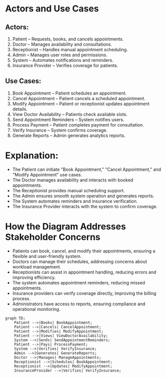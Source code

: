 # Actors and Use Cases
## Actors:
1. Patient – Requests, books, and cancels appointments.
2. Doctor – Manages availability and consultations.
3. Receptionist – Handles manual appointment scheduling.
4. Admin – Manages user roles and permissions.
5. System – Automates notifications and reminders.
6. Insurance Provider – Verifies coverage for patients.

## Use Cases:
1. Book Appointment – Patient schedules an appointment.
2. Cancel Appointment – Patient cancels a scheduled appointment.
3. Modify Appointment – Patient or receptionist updates appointment details.
4. View Doctor Availability – Patients check available slots.
5. Send Appointment Reminders – System notifies users.
6. Process Payment – Patient completes payment for consultation.
7. Verify Insurance – System confirms coverage.
8. Generate Reports – Admin generates analytics reports.

# Explanation:
- The Patient can initiate "Book Appointment," "Cancel Appointment," and "Modify Appointment" use cases.
- The Doctor manages availability and interacts with booked appointments.
- The Receptionist provides manual scheduling support.
- The Admin ensures smooth system operation and generates reports.
- The System automates reminders and insurance verification.
- The Insurance Provider interacts with the system to confirm coverage.

# How the Diagram Addresses Stakeholder Concerns
- Patients can book, cancel, and modify their appointments, ensuring a flexible and user-friendly system.
- Doctors can manage their schedules, addressing concerns about workload management.
- Receptionists can assist in appointment handling, reducing errors and improving efficiency.
- The system automates appointment reminders, reducing missed appointments.
- Insurance providers can verify coverage directly, improving the billing process.
- Administrators have access to reports, ensuring compliance and operational monitoring.

```mermaid
graph TD;
    Patient -->|Books| BookAppointment;
    Patient -->|Cancels| CancelAppointment;
    Patient -->|Modifies| ModifyAppointment;
    Patient -->|Views| ViewDoctorAvailability;
    System -->|Sends| SendAppointmentReminders;
    Patient -->|Pays| ProcessPayment;
    System -->|Verifies| VerifyInsurance;
    Admin -->|Generates| GenerateReports;
    Doctor -->|Manages| ManageAppointments;
    Receptionist -->|Schedules| BookAppointment;
    Receptionist -->|Updates| ModifyAppointment;
    InsuranceProvider -->|Verifies| VerifyInsurance;
